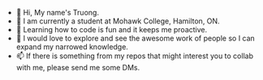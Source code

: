 - 👋 Hi, My name's Truong.
- 👀 I am currently a student at Mohawk College, Hamilton, ON.
- 🌱 Learning how to code is fun and it keeps me proactive.
- 💞️ I would love to explore and see the awesome work of people so I can expand my narrowed knowledge.
- 📫 If there is something from my repos that might interest you to collab with me, please send me some DMs.

<!---
trmng/trmng is a ✨ special ✨ repository because its `README.md` (this file) appears on your GitHub profile.
You can click the Preview link to take a look at your changes.
--->
